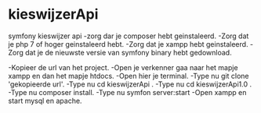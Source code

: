 # kieswijzerApi
symfony kieswijzer api
-zorg dar je composer hebt geinstaleerd.
-Zorg dat je php 7 of hoger geinstaleerd hebt.
-Zorg dat je xampp hebt geinstaleerd.
-Zorg dat je de nieuwste versie van symfony binary hebt gedownload.

-Kopieer de url van het project.
-Open je verkenner gaa naar het mapje xampp en dan het mapje htdocs.
-Open hier je terminal.
-Type nu git clone 'gekopieerde url'.
-Type nu cd kieswijzerApi .
-Type nu cd kieswijzerApi1.0 .
-Type nu composer install.
-Type nu symfon server:start 
-Open xampp en start mysql en apache.